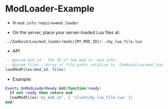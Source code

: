 # ModLoader-Example

- In `mod.info`:
`require=mod_loader`

- On the server, place your server-loaded Lua files at:
```
../Zomboid/Lua/mod_loader/mods/{MY_MOD_ID}/../my_lua_file.lua
```

- API
```lua
-- @param mod_id - The ID of the mod in 'mod.info'.
-- @param files - Array of file paths relative to 'Zomboid/Lua/mod_loader/mods/{PATH_TO_FILE}'
loadModFiles(mod_id, files)
```

- Example:
```lua
Events.OnModLoaderReady.Add(function(ready)
  if not ready then return end
  loadModFiles('my_mod_id', { 'client/my_lua_file.lua' })
end)
```
